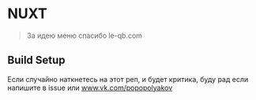 # NUXT

>

> За идею меню спасибо le-qb.com

## Build Setup

Если случайно наткнетесь на этот реп, и будет критика, буду рад если напишите в issue или www.vk.com/popopolyakov
